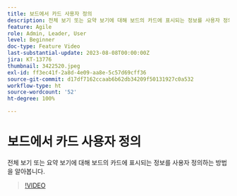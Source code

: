```yaml
---
title: 보드에서 카드 사용자 정의
description: 전체 보기 또는 요약 보기에 대해 보드의 카드에 표시되는 정보를 사용자 정의하는 방법을 알아봅니다.
feature: Agile
role: Admin, Leader, User
level: Beginner
doc-type: Feature Video
last-substantial-update: 2023-08-08T00:00:00Z
jira: KT-13776
thumbnail: 3422520.jpeg
exl-id: ff3ec41f-2a8d-4e09-aa8e-5c57d69cff36
source-git-commit: d17df7162ccaab6b62db34209f50131927c0a532
workflow-type: ht
source-wordcount: '52'
ht-degree: 100%

---
```


# 보드에서 카드 사용자 정의

전체 보기 또는 요약 보기에 대해 보드의 카드에 표시되는 정보를 사용자 정의하는 방법을 알아봅니다.

>[!VIDEO](https://video.tv.adobe.com/v/3446538/?quality=12&learn=on&enablevpops&captions=kor)
